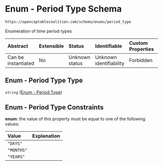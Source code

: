 # Enum - Period Type Schema

```txt
https://opencaptablecoalition.com/schema/enums/period_type
```

Enumeration of time period types

| Abstract            | Extensible | Status         | Identifiable            | Custom Properties | Additional Properties | Access Restrictions | Defined In                                                                                 |
| :------------------ | :--------- | :------------- | :---------------------- | :---------------- | :-------------------- | :------------------ | :----------------------------------------------------------------------------------------- |
| Can be instantiated | No         | Unknown status | Unknown identifiability | Forbidden         | Allowed               | none                | [PeriodType.schema.json](../../schema/enums/PeriodType.schema.json "open original schema") |

## Enum - Period Type Type

`string` ([Enum - Period Type](periodtype.md))

## Enum - Period Type Constraints

**enum**: the value of this property must be equal to one of the following values:

| Value      | Explanation |
| :--------- | :---------- |
| `"DAYS"`   |             |
| `"MONTHS"` |             |
| `"YEARS"`  |             |
